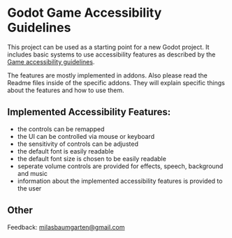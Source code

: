 # Godot Game Accessibility Guidelines
This project can be used as a starting point for a new Godot project.
It includes basic systems to use accessibility features as described by the [Game accessibility guidelines](https://gameaccessibilityguidelines.com/).

The features are mostly implemented in addons. Also please read the Readme files inside of the specific addons. They will explain specific things about the features and how to use them.

## Implemented Accessibility Features:
- the controls can be remapped
- the UI can be controlled via mouse or keyboard
- the sensitivity of controls can be adjusted
- the default font is easily readable
- the default font size is chosen to be easily readable
- seperate volume controls are provided for effects, speech, background and music
- information about the implemented accessibility features is provided to the user

## Other
Feedback: milasbaumgarten@gmail.com